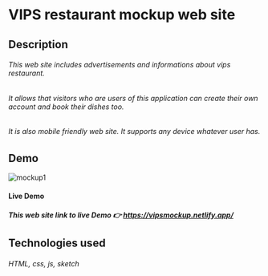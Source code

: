 # VIPS restaurant mockup web site

## Description
###### This web site includes advertisements and informations about vips restaurant.
###### It allows that visitors who are users of this application can create their own account and book their dishes too.
###### It is also mobile friendly web site. It supports any device whatever user has.

## Demo
![mockup1](https://user-images.githubusercontent.com/79505961/111121316-d688e980-85af-11eb-85f9-774819b6d796.png)
#### Live Demo
##### This web site link to live Demo 👉 https://vipsmockup.netlify.app/

## Technologies used
###### HTML, css, js, sketch 
